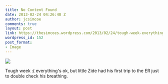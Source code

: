 ```yaml
---
title: No Content Found
date: 2013-02-24 04:26:48 Z
author: jcsimcoe
comments: true
layout: post
link: https://thesimcoes.wordpress.com/2013/02/24/tough-week-everythings-ok-but-little-zide/
wordpress_id: 152
post_format:
- Image
---
```


![](https://thesimcoes.files.wordpress.com/2013/02/tumblr_mipj0olrzw1qbwpqvo1_1280.jpg)

Tough week  :( everything's ok, but little Zide had his first trip to the ER just to double check his breathing.

